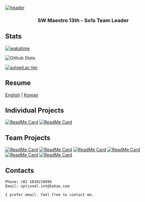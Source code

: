 [![header](https://capsule-render.vercel.app/api?type=soft&color=auto&height=150&section=header&text=Jiho%20Lee&fontSize=70&animation=twinkling)](https://github.com/DPS0340)


<h3 align="center">SW Maestro 13th - So1s Team Leader</h3>

## Stats

[![wakatime](https://wakatime.com/badge/user/9de25f4f-c88f-4413-beaa-30045b830f19.svg)](https://wakatime.com/@9de25f4f-c88f-4413-beaa-30045b830f19)

![Github Stats](https://github-readme-stats.vercel.app/api?username=DPS0340&hide=contribs&show_icons=truehide_border=true&bg_color=00000000&title_color=4B7BE5&icon_color=4B7BE5&text_color=e6e6e6)

[![solved.ac tier](http://mazassumnida.wtf/api/v2/generate_badge?boj=a891)](https://solved.ac/a891)

## Resume
[English](https://jiho-lee.notion.site/Jiho-Lee-810bfaae29d049babe2223afe8c54d9a) | [Korean](https://jiho-lee.notion.site/jiho-lee-e364b40b7e1f46648c5144b3be1d7f5d)

## Individual Projects
[![ReadMe Card](https://github-readme-stats.vercel.app/api/pin/?username=dps0340&repo=YTStream&bg_color=00000000&title_color=4B7BE5&icon_color=4B7BE5&text_color=e6e6e6)](https://github.com/DPS0340/YTStream) [![ReadMe Card](https://github-readme-stats.vercel.app/api/pin/?username=dps0340&repo=ExpoCrudBoard&bg_color=00000000&title_color=4B7BE5&icon_color=4B7BE5&text_color=e6e6e6)](https://github.com/DPS0340/ExpoCrudBoard)

## Team Projects

[![ReadMe Card](https://github-readme-stats.vercel.app/api/pin/?username=DPS0340&repo=DjangoCRUDBoard&bg_color=00000000&title_color=4B7BE5&icon_color=4B7BE5&text_color=e6e6e6)](https://github.com/DPS0340/DjangoCRUDBoard)
[![ReadMe Card](https://github-readme-stats.vercel.app/api/pin/?username=Lenend-KPU&repo=LBS-Platform&bg_color=00000000&title_color=4B7BE5&icon_color=4B7BE5&text_color=e6e6e6)](https://github.com/Lenend-KPU/LBS-Platform)
[![ReadMe Card](https://github-readme-stats.vercel.app/api/pin/?username=Join2Gather&repo=WeMeet&bg_color=00000000&title_color=4B7BE5&icon_color=4B7BE5&text_color=e6e6e6)](https://github.com/Join2Gather/WeMeet)
[![ReadMe Card](https://github-readme-stats.vercel.app/api/pin/?username=TeamE9uana&repo=DeepMush&bg_color=00000000&title_color=4B7BE5&icon_color=4B7BE5&text_color=e6e6e6)](https://github.com/TeamE9uana/DeepMush)
[![ReadMe Card](https://github-readme-stats.vercel.app/api/pin/?username=techeer-f5&repo=jmt-monster-frontend&bg_color=00000000&title_color=4B7BE5&icon_color=4B7BE5&text_color=e6e6e6)](https://github.com/techeer-f5/jmt-monster-frontend)
[![ReadMe Card](https://github-readme-stats.vercel.app/api/pin/?username=techeer-f5&repo=jmt-monster-backend&bg_color=00000000&title_color=4B7BE5&icon_color=4B7BE5&text_color=e6e6e6)](https://github.com/techeer-f5/jmt-monster-backend)

## Contacts

```
Phone: +82 1038210996
Email: optional.int@kakao.com

I prefer email. feel free to contact me.
```
